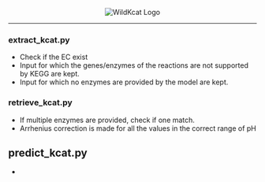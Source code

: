 <p align="center">
  <img src="docs/WILDKCAT.tif" alt="WildKcat Logo"/>
</p>

-------------

### extract_kcat.py 

- Check if the EC exist 
- Input for which the genes/enzymes of the reactions are not supported by KEGG are kept. 
- Input for which no enzymes are provided by the model are kept. 


### retrieve_kcat.py 

- If multiple enzymes are provided, check if one match. 
- Arrhenius correction is made for all the values in the correct range of pH

## predict_kcat.py

- 